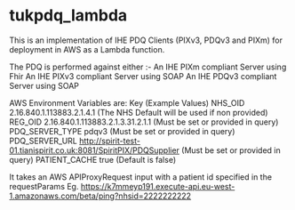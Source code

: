 # tukpdq_lambda

This is an implementation of IHE PDQ Clients (PIXv3, PDQv3 and PIXm) for deployment in AWS as a Lambda function. 

The PDQ is performed against either :-
    An IHE PIXm compliant Server using Fhir
    An IHE PIXv3 compliant Server using SOAP
    An IHE PDQv3 compliant Server using SOAP

AWS Environment Variables are:
    Key                                         (Example Values)
    NHS_OID                                     2.16.840.1.113883.2.1.4.1 (The NHS Default will be used if non provided)
    REG_OID	                                    2.16.840.1.113883.2.1.3.31.2.1.1 (Must be set or provided in query)
    PDQ_SERVER_TYPE	                            pdqv3 (Must be set or provided in query)
    PDQ_SERVER_URL	                            http://spirit-test-01.tianispirit.co.uk:8081/SpiritPIX/PDQSupplier (Must be set or provided in query)
    PATIENT_CACHE                               true (Default is false)

It takes an AWS APIProxyRequest input with a patient id specified in the requestParams 
    Eg. https://k7mmeyp191.execute-api.eu-west-1.amazonaws.com/beta/ping?nhsid=2222222222
